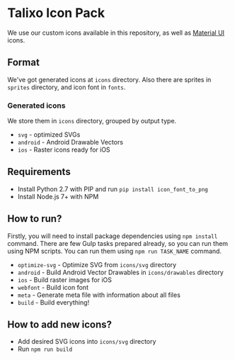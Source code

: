 # Talixo Icon Pack

We use our custom icons available in this repository,
as well as [Material UI](https://github.com/google/material-design-icons) icons.

## Format

We've got generated icons at `icons` directory. Also there are sprites in `sprites` directory, and icon font in `fonts`.

### Generated icons

We store them in `icons` directory, grouped by output type.

- `svg` - optimized SVGs
- `android` - Android Drawable Vectors
- `ios` - Raster icons ready for iOS

## Requirements

- Install Python 2.7 with PIP and run `pip install icon_font_to_png`
- Install Node.js 7+ with NPM

## How to run?

Firstly, you will need to install package dependencies using `npm install` command.
There are few Gulp tasks prepared already, so you can run them using NPM scripts.
You can run them using `npm run TASK_NAME` command.

- `optimize-svg` - Optimize SVG from `icons/svg` directory
- `android` - Build Android Vector Drawables in `icons/drawables` directory
- `ios` - Build raster images for iOS
- `webfont` - Build icon font
- `meta` - Generate meta file with information about all files
- `build` - Build everything!

## How to add new icons?

- Add desired SVG icons into `icons/svg` directory
- Run `npm run build`
